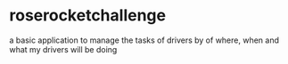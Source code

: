 # roserocketchallenge
a basic application to manage the tasks of drivers by of where, when and what my drivers will be doing
